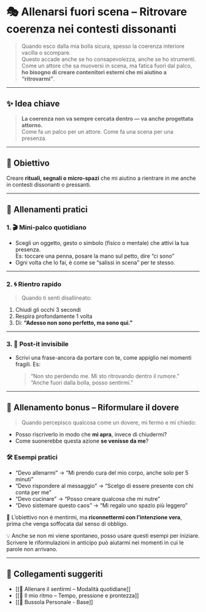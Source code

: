 # 🎭 Allenarsi fuori scena – Ritrovare coerenza nei contesti dissonanti

> Quando esco dalla mia bolla sicura, spesso la coerenza interiore vacilla o scompare.  
> Questo accade anche se ho consapevolezza, anche se ho strumenti.  
> Come un attore che sa muoversi in scena, ma fatica fuori dal palco, **ho bisogno di creare contenitori esterni che mi aiutino a “ritrovarmi”**.

---

## ✨ Idea chiave

> **La coerenza non va sempre cercata dentro — va anche progettata attorno.**  
> Come fa un palco per un attore. Come fa una scena per una presenza.

---

## 🎯 Obiettivo

Creare **rituali, segnali o micro-spazi** che mi aiutino a rientrare in me anche in contesti dissonanti o pressanti.

---

## 🔧 Allenamenti pratici

### 1. 🎬 Mini-palco quotidiano

- Scegli un oggetto, gesto o simbolo (fisico o mentale) che attivi la tua presenza.  
  Es: toccare una penna, posare la mano sul petto, dire “ci sono”
- Ogni volta che lo fai, è come se “salissi in scena” per te stesso.

---

### 2. 🌀 Rientro rapido

> Quando ti senti disallineato:

1. Chiudi gli occhi 3 secondi  
2. Respira profondamente 1 volta  
3. Dì: **“Adesso non sono perfetto, ma sono qui.”**

---

### 3. 📝 Post-it invisibile

- Scrivi una frase-ancora da portare con te, come appiglio nei momenti fragili.
  Es:  
  > “Non sto perdendo me. Mi sto ritrovando dentro il rumore.”  
  > “Anche fuori dalla bolla, posso sentirmi.”

---

## 🔁 Allenamento bonus – Riformulare il dovere

> Quando percepisco qualcosa come un dovere, mi fermo e mi chiedo:

- Posso riscriverlo in modo che **mi apra**, invece di chiudermi?
- Come suonerebbe questa azione **se venisse da me**?

### 🛠️ Esempi pratici

- “Devo allenarmi” → “Mi prendo cura del mio corpo, anche solo per 5 minuti”
- “Devo rispondere al messaggio” → “Scelgo di essere presente con chi conta per me”
- “Devo cucinare” → “Posso creare qualcosa che mi nutre”
- “Devo sistemare questo caos” → “Mi regalo uno spazio più leggero”

📌 L’obiettivo non è mentirmi, ma **riconnettermi con l’intenzione vera**,  
prima che venga soffocata dal senso di obbligo.

💡 Anche se non mi viene spontaneo, posso usare questi esempi per iniziare.  
Scrivere le riformulazioni in anticipo può aiutarmi nei momenti in cui le parole non arrivano.

---

## 🔁 Collegamenti suggeriti

- [[🌱 Allenare il sentirmi – Modalità quotidiane]]
- [[🎵 Il mio ritmo – Tempo, pressione e prontezza]]
- [[📌 Bussola Personale - Base]]
